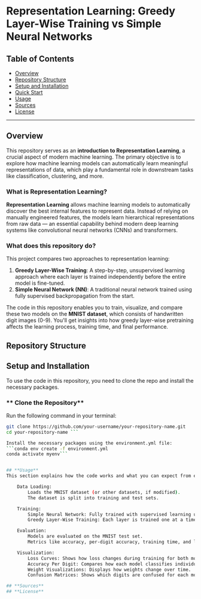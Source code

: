 # Representation Learning: Greedy Layer-Wise Training vs Simple Neural Networks

## **Table of Contents**
- [Overview](#-overview)
- [Repository Structure](#-repository-structure)
- [Setup and Installation](#️-setup-and-installation)
- [Quick Start](#-quick-start)
- [Usage](#-usage)
- [Sources](#-Sources)
- [License](#-license)

---

## **Overview**
This repository serves as an **introduction to Representation Learning**, a crucial aspect of modern machine learning. The primary objective is to explore how machine learning models can automatically learn meaningful representations of data, which play a fundamental role in downstream tasks like classification, clustering, and more.

### **What is Representation Learning?**
**Representation Learning** allows machine learning models to automatically discover the best internal features to represent data. Instead of relying on manually engineered features, the models learn hierarchical representations from raw data — an essential capability behind modern deep learning systems like convolutional neural networks (CNNs) and transformers.

### **What does this repository do?**
This project compares two approaches to representation learning:
1. **Greedy Layer-Wise Training**: A step-by-step, unsupervised learning approach where each layer is trained independently before the entire model is fine-tuned.
2. **Simple Neural Network (NN)**: A traditional neural network trained using fully supervised backpropagation from the start.

The code in this repository enables you to train, visualize, and compare these two models on the **MNIST dataset**, which consists of handwritten digit images (0-9). You'll get insights into how greedy layer-wise pretraining affects the learning process, training time, and final performance.

## **Repository Structure**

##  **Setup and Installation**
To use the code in this repository, you need to clone the repo and install the necessary packages.

### ** Clone the Repository**
Run the following command in your terminal:
```bash
git clone https://github.com/your-username/your-repository-name.git
cd your-repository-name ```

Install the necessary packages using the environment.yml file:
```conda env create -f environment.yml
conda activate myenv```


## **Usage**
This section explains how the code works and what you can expect from each step.

    Data Loading:
        Loads the MNIST dataset (or other datasets, if modified).
        The dataset is split into training and test sets.

    Training:
        Simple Neural Network: Fully trained with supervised learning using backpropagation.
        Greedy Layer-Wise Training: Each layer is trained one at a time in an unsupervised manner. After all layers are trained, supervised fine-tuning is applied to the whole network.

    Evaluation:
        Models are evaluated on the MNIST test set.
        Metrics like accuracy, per-digit accuracy, training time, and loss are computed.

    Visualization:
        Loss Curves: Shows how loss changes during training for both models.
        Accuracy Per Digit: Compares how each model classifies individual digits (0-9).
        Weight Visualizations: Displays how weights change over time.
        Confusion Matrices: Shows which digits are confused for each model.

## **Sources**
## **License**

